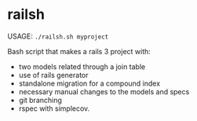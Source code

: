 railsh
======

USAGE: `./railsh.sh myproject`

Bash script that makes a rails 3 project with:

- two models related through a join table
- use of rails generator
- standalone migration for a compound index
- necessary manual changes to the models and specs
- git branching
- rspec with simplecov.
